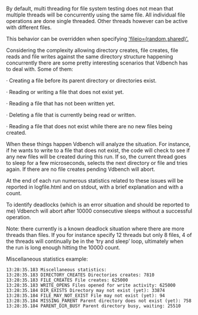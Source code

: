 By default, multi threading for file system testing does not mean that multiple threads will be concurrently using the same file. All individual file operations are done single threaded. Other threads however can be active with different files.

This behavior can be overridden when specifying ['fileio=(random,shared)'.](#_bookmark177)

 

Considering the complexity allowing directory creates, file creates, file reads and file writes against the same directory structure happening concurrently there are some pretty interesting scenarios that Vdbench has to deal with. Some of them:

· Creating a file before its parent directory or directories exist.

· Reading or writing a file that does not exist yet.

· Reading a file that has not been written yet.

· Deleting a file that is currently being read or written.

· Reading a file that does not exist while there are no new files being created.

 

When these things happen Vdbench will analyze the situation. For instance, if he wants to write to a file that does not exist, the code will check to see if any new files will be created during this run. If so, the current thread goes to sleep for a few microseconds, selects the next directory or file and tries again. If there are no file creates pending Vdbench will abort.

At the end of each run numerous statistics related to these issues will be reported in logfile.html and on stdout, with a brief explanation and with a count.

To identify deadlocks (which is an error situation and should be reported to me) Vdbench will abort after 10000 consecutive sleeps without a successful operation.

 

Note: there currently is a known deadlock situation where there are more threads than files. If you for instance specify 12 threads but only 8 files, 4 of the threads will continually be in the ‘try and sleep’ loop, ultimately when the run is long enough hitting the 10000 count.

Miscellaneous statistics example:

```shell
13:28:35.183 Miscellaneous statistics:
13:28:35.183 DIRECTORY_CREATES Directories creates: 7810
13:28:35.183 FILE_CREATES File creates: 625000
13:28:35.183 WRITE_OPENS Files opened for write activity: 625000
13:28:35.184 DIR_EXISTS Directory may not exist (yet): 33874
13:28:35.184 FILE_MAY_NOT_EXIST File may not exist (yet): 94
13:28:35.184 MISSING_PARENT Parent directory does not exist (yet): 758
13:28:35.184 PARENT_DIR_BUSY Parent directory busy, waiting: 25510
```